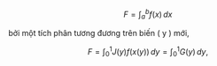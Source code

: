 $$
F = \int_{a}^{b} f(x) \, dx
$$

bởi một tích phân tương đương trên biến \( y \) mới,

$$
F = \int_{0}^{1} J(y) f(x(y)) \, dy = \int_{0}^{1} G(y) \, dy,
$$
